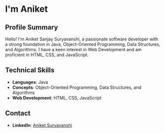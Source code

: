 
# I'm Aniket 

## Profile Summary
Hello! I'm Aniket Sanjay Suryavanshi, a passionate software developer with a strong foundation in Java, Object-Oriented Programming, Data Structures, and Algorithms. I have a keen interest in Web Development and am proficient in HTML, CSS, and JavaScript.

## Technical Skills
- **Languages**: Java
- **Concepts**: Object-Oriented Programming, Data Structures, and Algorithms
- **Web Development**: HTML, CSS, JavaScript

## Contact
- **LinkedIn**: [Aniket Suryavanshi](https://www.linkedin.com/in/aniketsuryavanshi/)

